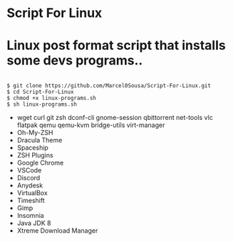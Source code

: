 # Script For Linux
# Linux post format script that installs some devs programs..
```

$ git clone https://github.com/Marcel0Sousa/Script-For-Linux.git   
$ cd Script-For-Linux                                              
$ chmod +x linux-programs.sh                                       
$ sh linux-programs.sh                                              
```

* wget curl git zsh dconf-cli gnome-session qbittorrent net-tools vlc flatpak qemu qemu-kvm bridge-utils virt-manager
* Oh-My-ZSH
* Dracula Theme
* Spaceship
* ZSH Plugins
* Google Chrome
* VSCode
* Discord
* Anydesk
* VirtualBox
* Timeshift
* Gimp
* Insomnia
* Java JDK 8
* Xtreme Download Manager
```
